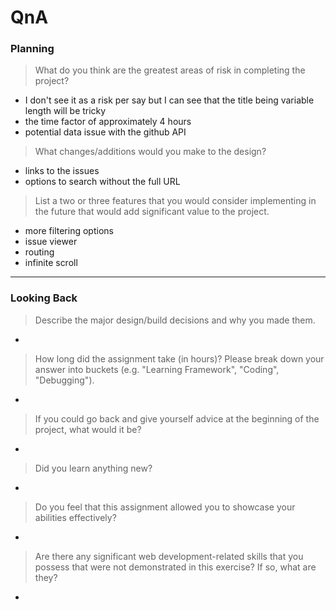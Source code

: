# QnA

### Planning

> What do you think are the greatest areas of risk in completing the project?
- I don't see it as a risk per say but I can see that the title being variable length will be tricky
- the time factor of approximately 4 hours
- potential data issue with the github API

> What changes/additions would you make to the design?
- links to the issues
- options to search without the full URL

> List a two or three features that you would consider implementing in the future that would add significant value to the project.
- more filtering options
- issue viewer
- routing
- infinite scroll

---

### Looking Back

> Describe the major design/build decisions and why you made them.

-

> How long did the assignment take (in hours)? Please break down your answer into buckets (e.g. "Learning Framework", "Coding", "Debugging").

-

> If you could go back and give yourself advice at the beginning of the project, what would it be?

-

> Did you learn anything new?

-

> Do you feel that this assignment allowed you to showcase your abilities effectively?

-

> Are there any significant web development-related skills that you possess that were not demonstrated in this exercise? If so, what are they?

-
